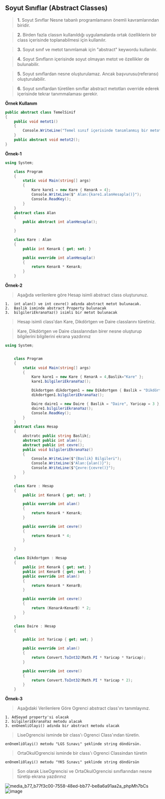 ## Soyut Sınıflar (Abstract Classes) ##
> __1.__ Soyut  Sınıflar Nesne tabanlı programlamanın  önemli kavramlarından biridir. 

> __2.__ Birden fazla classın kullanıldığı uygulamalarda ortak özelliklerin bir class içerisinde toplanabilmesi için kullanılır.

> __3.__ Soyut sınıf ve metot tanımlamak için "abstract" keywordu kullanılır.

> __4.__ Soyut Sınıfların içerisinde soyut olmayan metot ve özellikler de bulunabilir.

> __5.__ Soyut sınıflardan nesne oluşturulamaz. Ancak başvurusu(referansı) oluşturulabilir.

> __6.__ Soyut sınıflardan türetilen sınıflar abstract metotları override ederek içerisinde tekrar tanımmalaması gerekir.

**Örnek Kullanım**

````csharp 
public abstract class TemelSinif
{
    public void metot1()
    {
        Console.WriteLine("Temel sınıf içerisinde tanımlanmış bir metot");
    }
    public abstract void metot2();
}
````
**Örnek-1**
```csharp
using System;

    class Program
    {
        static void Main(string[] args)
        {
            Kare kare1 = new Kare { KenarA = 4};
            Console.WriteLine($" Alan:{kare1.alanHesapla()}");
            Console.ReadKey();
        }
    }
    abstract class Alan
    {
        public abstract int alanHesapla();

    }

    class Kare : Alan
    {
        public int KenarA { get; set; }

        public override int alanHesapla()
        {
            return KenarA * KenarA;
        }
    }


```

**Örnek-2**
> Aşağıda verilenlere göre Hesap isimli abstract class oluşturunuz.


    1.  int alan() ve int cevre() adında abstract metot bulunacak.
    2.  Baslik isminde abstract Property bulunacak
    3.  bilgileriEkranaYaz() isimli bir metot bulunacak
    
> Hesap isimli class'dan Kare, Dikdörtgen ve Daire classlarını türetiniz.

> Kare, Dikdörtgen ve Daire classlarından birer nesne oluşturup bilgilerini bilgilerini ekrana yazdırınız 


```csharp
using System;


    class Program
    {
        static void Main(string[] args)
        {
            Kare kare1 = new Kare { KenarA = 4,Baslik="Kare" };
            kare1.bilgileriEkranaYaz();

            Dikdortgen dikdortgen1 = new Dikdortgen { Baslik = "Dikdörtgen", KenarA = 20, KenarB = 10 };
            dikdortgen1.bilgileriEkranaYaz();

            Daire daire1 = new Daire { Baslik = "Daire", Yaricap = 3 };
            daire1.bilgileriEkranaYaz();
            Console.ReadKey();
        }
    }
    abstract class Hesap
    {
        abstratc public string Baslik{;
        abstract public int alan();
        abstract public int cevre();
        public void bilgileriEkranaYaz()
        {
            Console.WriteLine($"{Baslik} Bilgileri");
            Console.WriteLine($"Alan:{alan()}");
            Console.WriteLine($"Çevre:{cevre()}");
        }
    }

    class Kare : Hesap
    {
        public int KenarA { get; set; }

        public override int alan()
        {
            return KenarA * KenarA;
        }

        public override int cevre()
        {
            return KenarA * 4;
        }

    }

    class Dikdortgen : Hesap
    {
        public int KenarA { get; set; }
        public int KenarB { get; set; }
        public override int alan()
        {
            return KenarA * KenarB;
        }

        public override int cevre()
        {
            return (KenarA+KenarB) * 2;
        }
    }

    class Daire : Hesap
    {

        public int Yaricap { get; set; }

        public override int alan()
        {
            return Convert.ToInt32(Math.PI * Yaricap * Yaricap);
        }

        public override int cevre()
        {
            return Convert.ToInt32(Math.PI * Yaricap * 2);
        }
    }
```
**Örnek-3**

> Aşağıdaki Verilenlere Göre Ogrenci abstract class'ını tanımlayınız.

    1. AdSoyad property'si olacak
    2. bilgileriEkranaYaz metodu alacak
    3. enOnemliOlayi() adında bir abstract metodu olacak
    
> LiseOgrencisi isminde bir class'ı Ogrenci Class'ından türetin.
    
    enOnemliOlayi() metodu "LGS Sınavı" şeklinde string döndürsün.
    
> OrtaOkulOgrencisi isminde bir class'ı Ogrenci Classindan türetin
    
    enOnemliOlayi() metodu "YKS Sınavı" şeklinde string döndürsün
    
> Son olarak LiseOgrencisi ve  OrtaOkulOgrencisi  sınıflarından nesne türetip ekrana yazdırınız


![media_b77_b77f3c00-7558-48ed-bb77-be8a6a91aa2a_phpMh7bCs](https://user-images.githubusercontent.com/28144917/146252569-f604be53-6e1c-4a41-bba6-f718c7a893f2.png)
![image](https://user-images.githubusercontent.com/28144917/146254137-c125e5cb-46b5-44c6-b906-09310b8234a8.png)

